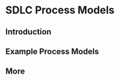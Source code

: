 <link rel="stylesheet" href="{{baseUrl}}/css/textbook.css">

<div class="website-content">

<div id="main">

# SDLC Process Models

## Introduction

<include src="introduction/what/print.md" />
<include src="introduction/sequentialModels/print.md" />
<include src="introduction/iterativeModels/print.md" />
<include src="introduction/agileModels/print.md" />

## Example Process Models

<include src="exampleProcessModels/xp/print.md" />
<include src="exampleProcessModels/scrum/print.md" />
<include src="exampleProcessModels/unifiedProcess/print.md" />

## More

<include src="more/cmmi/print.md" />

</div>

</div>
